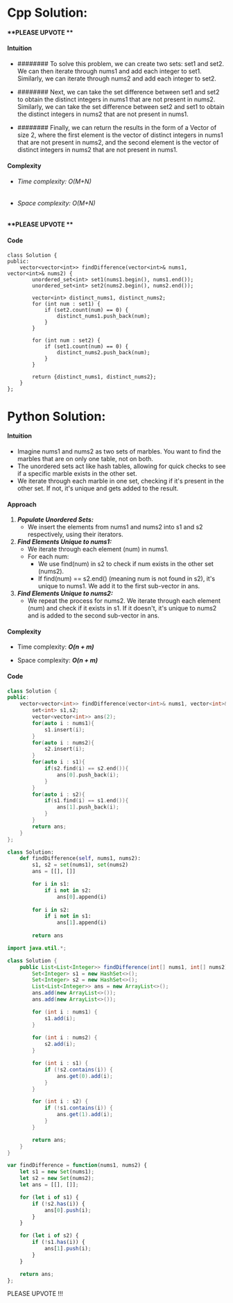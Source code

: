 # Cpp Solution:
#### **PLEASE UPVOTE **
#### Intuition
- ######## To solve this problem, we can create two sets: set1 and set2. We can then iterate through nums1 and add each integer to set1. Similarly, we can iterate through nums2 and add each integer to set2.

- ######## Next, we can take the set difference between set1 and set2 to obtain the distinct integers in nums1 that are not present in nums2. Similarly, we can take the set difference between set2 and set1 to obtain the distinct integers in nums2 that are not present in nums1.

- ######## Finally, we can return the results in the form of a Vector of size 2, where the first element is the vector of distinct integers in nums1 that are not present in nums2, and the second element is the vector of distinct integers in nums2 that are not present in nums1.
<!-- Describe your first thoughts on how to solve this problem. -->

#### Complexity
- ###### Time complexity: O(M+N)
<!-- Add your time complexity here, e.g. $$O(n)$$ -->

- ###### Space complexity: O(M+N)
<!-- Add your space complexity here, e.g. $$O(n)$$ -->

#### **PLEASE UPVOTE **
#### Code
```
class Solution {
public:
    vector<vector<int>> findDifference(vector<int>& nums1, vector<int>& nums2) {
        unordered_set<int> set1(nums1.begin(), nums1.end());
        unordered_set<int> set2(nums2.begin(), nums2.end());
        
        vector<int> distinct_nums1, distinct_nums2;
        for (int num : set1) {
            if (set2.count(num) == 0) {
                distinct_nums1.push_back(num);
            }
        }

        for (int num : set2) {
            if (set1.count(num) == 0) {
                distinct_nums2.push_back(num);
            }
        }

        return {distinct_nums1, distinct_nums2};
    }
};

```




# Python Solution:
#### Intuition
- Imagine nums1 and nums2 as two sets of marbles. You want to find the marbles that are on only one table, not on both.
-  The unordered sets act like hash tables, allowing for quick checks to see if a specific marble exists in the other set. 
- We iterate through each marble in one set, checking if it's present in the other set. If not, it's unique and gets added to the result.


#### Approach
<!-- Describe your approach to solving the problem. -->
1) ***Populate Unordered Sets:*** 
    - We insert the elements from nums1 and nums2 into s1 and s2 respectively, using their iterators.
2) ***Find Elements Unique to nums1:***
    - We iterate through each element (num) in nums1.
    - For each num:
        - We use find(num) in s2 to check if num exists in the other set (nums2).
        - If find(num) == s2.end() (meaning num is not found in s2), it's unique to nums1. We add it to the first sub-vector in ans.
3) ***Find Elements Unique to nums2:***
    - We repeat the process for nums2. We iterate through each element (num) and check if it exists in s1. If it doesn't, it's unique to nums2 and is added to the second sub-vector in ans.

#### Complexity
- Time complexity: ***O(n + m)***
<!-- Add your time complexity here, e.g. $$O(n)$$ -->

- Space complexity: ***O(n + m)***
<!-- Add your space complexity here, e.g. $$O(n)$$ -->

#### Code
```cpp
class Solution {
public:
    vector<vector<int>> findDifference(vector<int>& nums1, vector<int>& nums2) {
        set<int> s1,s2;
        vector<vector<int>> ans(2);
        for(auto i : nums1){
            s1.insert(i);
        }
        for(auto i : nums2){
            s2.insert(i);
        }
        for(auto i : s1){
            if(s2.find(i) == s2.end()){
                ans[0].push_back(i);
            }
        }
        for(auto i : s2){
            if(s1.find(i) == s1.end()){
                ans[1].push_back(i);
            }
        }
        return ans;
    }
};
```
```python
class Solution:
    def findDifference(self, nums1, nums2):
        s1, s2 = set(nums1), set(nums2)
        ans = [[], []]

        for i in s1:
            if i not in s2:
                ans[0].append(i)
        
        for i in s2:
            if i not in s1:
                ans[1].append(i)
        
        return ans

```
```java
import java.util.*;

class Solution {
    public List<List<Integer>> findDifference(int[] nums1, int[] nums2) {
        Set<Integer> s1 = new HashSet<>();
        Set<Integer> s2 = new HashSet<>();
        List<List<Integer>> ans = new ArrayList<>();
        ans.add(new ArrayList<>());
        ans.add(new ArrayList<>());

        for (int i : nums1) {
            s1.add(i);
        }
        
        for (int i : nums2) {
            s2.add(i);
        }

        for (int i : s1) {
            if (!s2.contains(i)) {
                ans.get(0).add(i);
            }
        }

        for (int i : s2) {
            if (!s1.contains(i)) {
                ans.get(1).add(i);
            }
        }

        return ans;
    }
}

```
```javascript
var findDifference = function(nums1, nums2) {
    let s1 = new Set(nums1);
    let s2 = new Set(nums2);
    let ans = [[], []];

    for (let i of s1) {
        if (!s2.has(i)) {
            ans[0].push(i);
        }
    }

    for (let i of s2) {
        if (!s1.has(i)) {
            ans[1].push(i);
        }
    }

    return ans;
};

```
PLEASE UPVOTE !!! 


